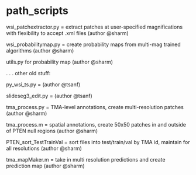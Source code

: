 # path_scripts

wsi_patchextractor.py = extract patches at user-specified magnifications with flexibility to accept .xml files (author @sharm)

wsi_probabilitymap.py = create probability maps from multi-mag trained algorithms (author @sharm)

utils.py for probability map (author @sharm)
 
  
   
    
.
.
.
other old stuff:

py_wsi_ts.py =  (author @tsanf)

slideseg3_edit.py = (author @tsanf)

tma_process.py = TMA-level annotations, create multi-resolution patches (author @sharm)

tma_process.m = spatial annotations, create 50x50 patches in and outside of PTEN null regions (author @sharm)

PTEN_sort_TestTrainVal = sort files into test/train/val by TMA id, maintain for all resolutions (author @sharm)

tma_mapMaker.m = take in multi resolution predictions and create prediction map (author @sharm)
